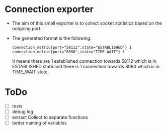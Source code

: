# Connection exporter

* The aim of this small exporter is to collect socket statistics based on the outgoing port.

* The generated format is the following.
  ```
  connection_metric{port="58112",state="ESTABLISHED"} 1
  connection_metric{port="8080",state="TIME_WAIT"} 1
  ```
  It means there are 1 established connection towards 58112 which is in ESTABLISHED state and there is 1 connection towards 8080 which is in TIME_WAIT state.

# ToDo
- [ ] tests
- [ ] debug log
- [ ] extract Collect to separate functions
- [ ] better naming of variables
